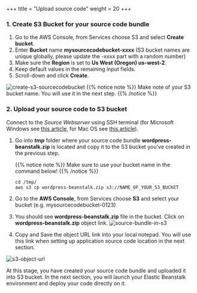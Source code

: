 +++
title = "Upload source code"
weight = 20
+++

### 1. Create S3 Bucket for your source code bundle
1. Go to the AWS Console, from Services choose S3 and select **Create bucket**.
2. Enter **Bucket** name **mysourcecodebucket-xxxx**   (S3 bucket names are unique globally, please update the -xxxx part with a random number)
3. Make sure the **Region** is set to **Us West (Oregon) us-west-2**.
4. Keep default values in the remaining input fields.
5. Scroll-down and click **Create**.

![create-s3-sourcecodebucket](/beanstalk/s3-create-sourcecodebucket.png)
{{% notice note %}}
Make note of your S3 bucket name. You will use it in the next step.
{{% /notice %}}

### 2. Upload your source code to S3 bucket
Connect to the *Source Webserver* using SSH terminal (for Microsoft Windows see <a href="https://docs.aws.amazon.com/AWSEC2/latest/UserGuide/putty.html" target="_blank" rel="noopener noreferrer">this article</a>, for Mac OS see <a href="https://docs.aws.amazon.com/quickstarts/latest/vmlaunch/step-2-connect-to-instance.html#sshclient" target="_blank" rel="noopener noreferrer">this article</a>).

1. Go into ***tmp*** folder where your source code bundle **wordpress-beanstalk.zip** is located and copy it to the S3 bucket you've created in the previous step.

      {{% notice note %}}
  Make sure to use your bucket name in the command below!
      {{% /notice %}}

   ```
   cd /tmp/
   aws s3 cp wordpress-beanstalk.zip s3://NAME_OF_YOUR_S3_BUCKET
   ```

2. Go to the **AWS Console**, from Services choose **S3** and select your bucket (e.g. mysourcecodebucket-0123)

3. You should see **wordpress-beanstalk.zip** file in the bucket. Click on **wordpress-beanstalk.zip** object link.
![source-bundle-in-s3](/beanstalk/source-bundle-in-s3.png)


4. Copy and Save the object URL link into your local notepad. You will use this link when setting up application source code location in the next section.

![s3-object-url](/beanstalk/s3-object-url.png)

At this stage, you have created your source code bundle and uploaded it into S3 bucket. In the next section, you will launch your Elastic Beanstalk environment and deploy your code directly on it.
